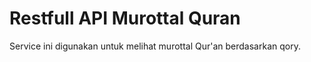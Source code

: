 # Restfull API Murottal Quran
Service ini digunakan untuk melihat murottal Qur'an berdasarkan qory.
